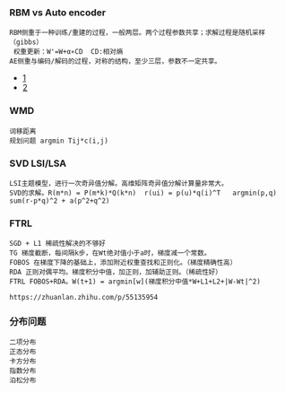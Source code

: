 ### RBM vs Auto encoder
```
RBM侧重于一种训练/重建的过程，一般两层。两个过程参数共享；求解过程是随机采样（gibbs）
 权重更新：W'=W+α∗CD  CD:相对熵
AE侧重与编码/解码的过程，对称的结构，至少三层，参数不一定共享。
```
- [1](https://blog.csdn.net/qq_23869697/article/details/80683163)
- [2](https://stats.stackexchange.com/questions/114385/what-is-the-difference-between-convolutional-neural-networks-restricted-boltzma)

### WMD
```
词移距离
规划问题 argmin Tij*c(i,j)

```

### SVD LSI/LSA
```
LSI主题模型，进行一次奇异值分解。高维矩阵奇异值分解计算量非常大。
SVD的求解。R(m*n) = P(m*k)*Q(k*n)  r(ui) = p(u)*q(i)^T   argmin(p,q) sum(r-p*q)^2 + a(p^2+q^2)

```

### FTRL
```
SGD + L1 稀疏性解决的不够好
TG 梯度截断，每间隔k步，在Wt绝对值小于a时，梯度减一个常数。
FOBOS 在梯度下降的基础上，添加附近权重查找和正则化。（梯度精确性高）
RDA 正则对偶平均。梯度积分中值，加正则，加辅助正则。（稀疏性好）
FTRL FOBOS+RDA。W(t+1) = argmin[w](梯度积分中值*W+L1+L2+|W-Wt|^2)

https://zhuanlan.zhihu.com/p/55135954
```

### 分布问题
```
二项分布
正态分布
卡方分布
指数分布
泊松分布

```
